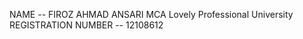 NAME -- FIROZ AHMAD ANSARI 
        MCA
Lovely Professional University
REGISTRATION NUMBER -- 12108612
